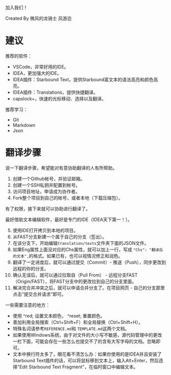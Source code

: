 加入我们！

Created By 微风的龙骑士 风游迩

# 建议

推荐的软件：

* VSCode，非常好用的IDE。
* IDEA，更加强大的IDE。
* IDEA插件：Starbound Text，提供Starbound富文本的语法高亮和颜色高亮。
* IDEA插件：Translations，提供快捷翻译。
* capslock+，快速的光标移动、选择以及翻译。

推荐学习：

* Git
* Markdown
* Json

# 翻译步骤

说一下翻译步骤，希望能对有意协助翻译的人有所帮助。

1. 创建一个Github帐号，并验证邮箱。
2. 创建一个SSH私钥并配置到帐号。
3. 访问项目地址，申请成为协作者。
4. Fork整个项目到自己的帐号，或者本地（下载压缩包）。

有了权限，接下来就可以协助进行翻译了。

最好借助文本编辑软件，最好是专门的IDE（IDEA天下第一！）。

5. 使用IDE打开拷贝到本地的项目。
6. 从FAST分支新建一个属于自己的分支（签出）。
7. 在该分支下，开始编辑`translation/texts`文件夹下面的JSON文件。
8. 如果Eng属性上面没对应的Chs属性，就可以加上一行，写成 `"Chs": "翻译后的文本",`的格式。如果已有，也可以视情况修正和润色。
9. 翻译了一定进度后，就可以通过提交（Commit）- 推送（Push），同步更改到远程的你的分支。
10. 确认无误后，就可以通过拉取自（Pull From） - 远程分支FAST（Origin/FAST），将FAST分支中的更改拉到自己的分支里面。
11. 解决完合并冲突之后，就可以申请合并分支了。在项目网页 - 自己的分支那里点击“提交合并请求”即可。

一些需要注意的地方：

* 使用 ^red; 设置文本颜色， ^reset; 重置颜色。
* 善加利用全局搜索（Ctrl+Shift+F）和全局替换（Ctrl+Shift+H）。
* 特殊名词请参考`REFERENCE.md`和 `TEMPLATE.md`这两个文档。
* 如果使用Windows系统，由于对文件的大小写不敏感，源代码管理中的更改一栏下面，可能会存在一些怎么也提交不了的含有大写字母的文档。忽略即可。
* 文本中换行符太多了，眼花看不清怎么办：如果你使用的是IDEA并且安装了Starbound Text插件的话，可以将鼠标移到文本上，输入Alt+Enter，然后选择"Edit Starbound Text Fragment"，在临时窗口中编辑文本。
